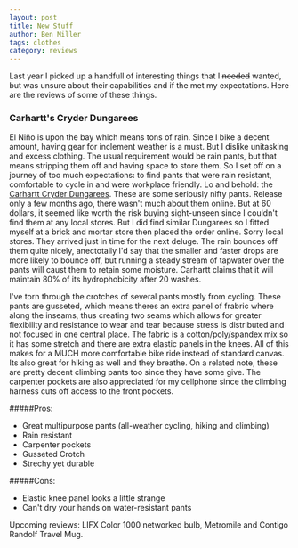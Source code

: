 ```yaml
---
layout: post
title: New Stuff
author: Ben Miller
tags: clothes
category: reviews
---
```


Last year I picked up a handfull of interesting things that I ~~needed~~ wanted, but was unsure about their capabilities and if the met my expectations. Here are the reviews of some of these things.

### Carhartt's Cryder Dungarees

El Niño is upon the bay which means tons of rain. Since I bike a decent amount, having gear for inclement weather is a must. But I dislike unitasking and excess clothing. The usual requirement would be rain pants, but that means stripping them off and having space to store them. So I set off on a journey of too much expectations: to find pants that were rain resistant, comfortable to cycle in and were workplace friendly. Lo and behold: the [Carhartt Cryder Dungarees](http://carhartt.com/products/Full-Swing-Quick-Duck-Cryder-Dungaree-101709). These are some seriously nifty pants. Release only a few months ago, there wasn't much about them online. But at 60 dollars, it seemed like worth the risk buying sight-unseen since I couldn't find them at any local stores. But I did find similar Dungarees so I fitted myself at a brick and mortar store then placed the order online. Sorry local stores. They arrived just in time for the next deluge. The rain bounces off them quite nicely, anectotally I'd say that the smaller and faster drops are more likely to bounce off, but running a steady stream of tapwater over the pants will caust them to retain some moisture. Carhartt claims that it will maintain 80% of its hydrophobicity after 20 washes.

I've torn through the crotches of several pants mostly from cycling. These pants are gusseted, which means theres an extra panel of frabric where along the inseams, thus creating two seams which allows for greater flexibility and resistance to wear and tear because stress is distributed and not focused in one central place. The fabric is a cotton/poly/spandex mix so it has some stretch and there are extra elastic panels in the knees. All of this makes for a MUCH more comfortable bike ride instead of standard canvas. Its also great for hiking as well and they breathe. On a related note, these are pretty decent climbing pants too since they have some give. The carpenter pockets are also appreciated for my cellphone since the climbing harness cuts off access to the front pockets.

#####Pros:
* Great multipurpose pants (all-weather cycling, hiking and climbing)
* Rain resistant
* Carpenter pockets
* Gusseted Crotch
* Strechy yet durable

#####Cons:
* Elastic knee panel looks a little strange
* Can't dry your hands on water-resistant pants

Upcoming reviews: LIFX Color 1000 networked bulb, Metromile and Contigo Randolf Travel Mug.